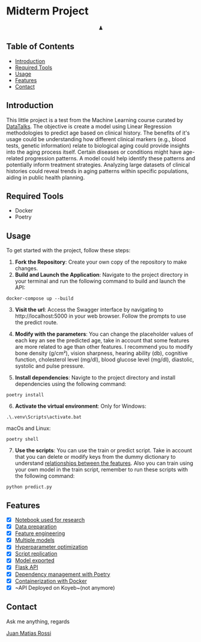 # Midterm Project

<p style="text-align: center">♟</p>

## Table of Contents

- [Introduction](#introduction)
- [Required Tools](#required-tools)
- [Usage](#usage)
- [Features](#features)
- [Contact](#contact)

## Introduction

This little project is a test from the Machine Learning course curated by [DataTalks](https://datatalks.club/). The objective is create a model using Linear Regression methodologies to predict age based on clinical history. The benefits of it's usage could be understanding how different clinical markers (e.g., blood tests, genetic information) relate to biological aging could provide insights into the aging process itself. Certain diseases or conditions might have age-related progression patterns. A model could help identify these patterns and potentially inform treatment strategies. Analyzing large datasets of clinical histories could reveal trends in aging patterns within specific populations, aiding in public health planning.

## Required Tools

- Docker
- Poetry

## Usage

To get started with the project, follow these steps:

1. **Fork the Repository**: Create your own copy of the repository to make changes.
2. **Build and Launch the Application**: Navigate to the project directory in your terminal and run the following command to build and launch the API:

```
docker-compose up --build
```

3. **Visit the url**: Access the Swagger interface by navigating to http://localhost:5000 in your web browser. Follow the prompts to use the predict route.

4. **Modify with the parameters**: You can change the placeholder values of each key an see the predicted age, take in account that some features are more related to age than other features. I recommend you to modify bone density (g/cm²), vision sharpness, hearing ability (db), cognitive function, cholesterol level (mg/dl), blood glucose level (mg/dl), diastolic, systolic and pulse pressure.

5. **Install dependencies**: Navigte to the project directory and install dependencies using the following command:

```
poetry install
```

6. **Activate the virtual environment**: Only for Windows:

```
.\.venv\Scripts\activate.bat
```

macOs and Linux:

```
poetry shell
```

7. **Use the scripts**: You can use the train or predict script. Take in account that you can delete or modify keys from the dummy dictionary to understand [relationships between the features](https://github.com/SchneiderSix/Midterm-Project-Zoomcamp/blob/059925ac72451f12cabd69d0b12ed2c6b90840c0/notebook.ipynb#L1629). Also you can train using your own model in the train script, remember to run these scripts with the following command:

```
python predict.py
```

## Features

- [x] [Notebook used for research](https://github.com/SchneiderSix/Midterm-Project-Zoomcamp/blob/main/notebook.ipynb)
- [x] [Data preparation](https://github.com/SchneiderSix/Midterm-Project-Zoomcamp/blob/059925ac72451f12cabd69d0b12ed2c6b90840c0/notebook.ipynb#L109)
- [x] [Feature engineering](https://github.com/SchneiderSix/Midterm-Project-Zoomcamp/blob/059925ac72451f12cabd69d0b12ed2c6b90840c0/notebook.ipynb#L1373C10-L1373C29)
- [x] [Multiple models](https://github.com/SchneiderSix/Midterm-Project-Zoomcamp/blob/059925ac72451f12cabd69d0b12ed2c6b90840c0/notebook.ipynb#L3120)
- [x] [Hyperparameter optimization](https://github.com/SchneiderSix/Midterm-Project-Zoomcamp/blob/059925ac72451f12cabd69d0b12ed2c6b90840c0/notebook.ipynb#L5971)
- [x] [Script replication](https://github.com/SchneiderSix/Midterm-Project-Zoomcamp/blob/main/train.py)
- [x] [Model exported](https://github.com/SchneiderSix/Midterm-Project-Zoomcamp/blob/main/model_xgb_eta%3D0.1_score%3D1.206.bin)
- [x] [Flask API](https://github.com/SchneiderSix/Midterm-Project-Zoomcamp/blob/main/app.py)
- [x] [Dependency management with Poetry](https://github.com/SchneiderSix/Midterm-Project-Zoomcamp/blob/main/pyproject.toml)
- [x] [Containerization with Docker](https://github.com/SchneiderSix/Midterm-Project-Zoomcamp/blob/main/docker-compose.yml)
- [x] ~API Deployed on Koyeb~(not anymore)

## Contact

Ask me anything, regards

[Juan Matias Rossi](https://www.linkedin.com/in/jmrossi6/)
